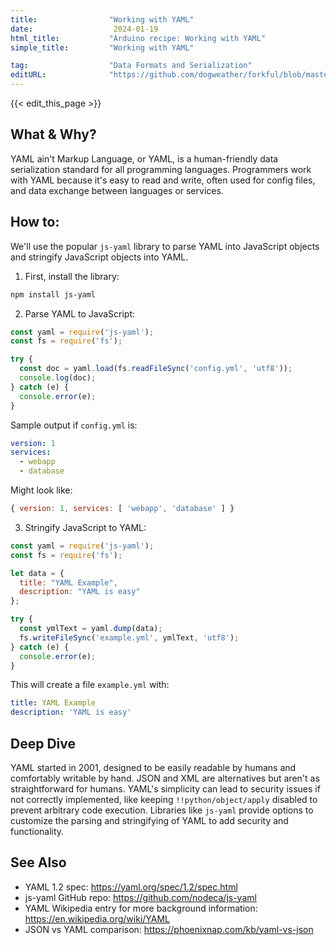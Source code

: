 ```yaml
---
title:                "Working with YAML"
date:                  2024-01-19
html_title:           "Arduino recipe: Working with YAML"
simple_title:         "Working with YAML"

tag:                  "Data Formats and Serialization"
editURL:              "https://github.com/dogweather/forkful/blob/master/content/en/javascript/working-with-yaml.md"
---
```


{{< edit_this_page >}}

## What & Why?
YAML ain't Markup Language, or YAML, is a human-friendly data serialization standard for all programming languages. Programmers work with YAML because it's easy to read and write, often used for config files, and data exchange between languages or services.

## How to:
We'll use the popular `js-yaml` library to parse YAML into JavaScript objects and stringify JavaScript objects into YAML.

1. First, install the library:

```bash
npm install js-yaml
```

2. Parse YAML to JavaScript:

```javascript
const yaml = require('js-yaml');
const fs = require('fs');

try {
  const doc = yaml.load(fs.readFileSync('config.yml', 'utf8'));
  console.log(doc);
} catch (e) {
  console.error(e);
}
```

Sample output if `config.yml` is:

```yaml
version: 1
services:
  - webapp
  - database
```

Might look like:

```javascript
{ version: 1, services: [ 'webapp', 'database' ] }
```

3. Stringify JavaScript to YAML:

```javascript
const yaml = require('js-yaml');
const fs = require('fs');

let data = {
  title: "YAML Example",
  description: "YAML is easy"
};

try {
  const ymlText = yaml.dump(data);
  fs.writeFileSync('example.yml', ymlText, 'utf8');
} catch (e) {
  console.error(e);
}
```

This will create a file `example.yml` with:

```yaml
title: YAML Example
description: 'YAML is easy'
```

## Deep Dive
YAML started in 2001, designed to be easily readable by humans and comfortably writable by hand. JSON and XML are alternatives but aren't as straightforward for humans. YAML's simplicity can lead to security issues if not correctly implemented, like keeping `!!python/object/apply` disabled to prevent arbitrary code execution. Libraries like `js-yaml` provide options to customize the parsing and stringifying of YAML to add security and functionality.

## See Also
- YAML 1.2 spec: https://yaml.org/spec/1.2/spec.html
- js-yaml GitHub repo: https://github.com/nodeca/js-yaml
- YAML Wikipedia entry for more background information: https://en.wikipedia.org/wiki/YAML
- JSON vs YAML comparison: https://phoenixnap.com/kb/yaml-vs-json
